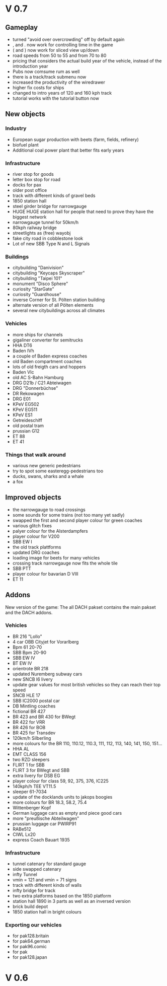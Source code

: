 # V 0.7

## Gameplay

- turned "avoid over overcrowding" off by default again
- , and . now work for controlling time in the game
- ( and ) now work for sliced view up/down
- road speeds from 50 to 55 and from 70 to 80
- pricing that considers the actual build year of the vehicle, instead of the introduction year
- Pubs now comsume rum as well
- there is a track/track submenu now
- increased the productivity of the wiredrawer
- higher fix costs for ships
- changed to intro years of 120 and 160 kph track
- tutorial works with the tutorial button now

## New objects

### Industry

- European sugar production with beets (farm, fields, refinery)
- biofuel plant
- Additional coal power plant that better fits early years

### Infrastructure

- river stop for goods
- letter box stop for road
- docks for pax
- older post office
- track with different kinds of gravel beds
- 1850 station hall
- steel girder bridge for narrowgauge
- HUGE HUGE station hall for people that need to prove they have the biggest network
- narrowgauge tunnel for 50km/h
- 80kph railway bridge
- streetlights as (free) wayobj
- fake city road in cobblestone look
- Lot of new SBB Type N and L Signals

### Buildings

- citybuilding "Danivision"
- citybuilding "Keycaps Skyscraper"
- citybuilding "Taipei 101"
- monument "Disco Sphere"
- curiosity "StarGate"
- curiosity "Guardhouse"
- inverse Corner for St. Pölten station building
- alternate version of all Pölten elements
- several new citybuildings across all climates

### Vehicles

- more ships for channels
- gigaliner converter for semitrucks
- HHA DT6
- Baden IVh
- a couple of Baden express coaches
- old Baden compartment coaches
- lots of old freigth cars and hoppers
- Baden VIc
- old AC S-Bahn Hamburg
- DRG D21b / C21 Abteiwagen
- DRG "Donnerbüchse"
- DR Rekowagen
- DRG E01
- KPeV EG502
- KPeV EG511
- KPeV ES1
- Getreideschiff
- old postal tram
- prussian G12
- ET 88
- ET 41

### Things that walk around

- various new generic pedestrians
- try to spot some easteregg-pedestrians too
- ducks, swans, sharks and a whale
- a fox

## Improved objects

- the narrowgauge to road crossings
- some sounds for some trains (not too many yet sadly)
- swapped the first and second player colour for green coaches
- various glitch fixes
- palyer colour for the Alsterdampfers
- player colour for V200
- SBB EW I
- the old track plattforms
- updated DRG coaches
- loading image for beets for many vehicles
- crossing track narrowgauge now fits the whole tile
- SBB PTT
- player colour for bavarian D VIII
- ET 11


## Addons

New version of the game: The all DACH pakset contains the main pakset and the DACH addons.

### Vehicles

- BR 216 "Lollo"
- 4 car OBB Cityjet for Vorarlberg
- Bpm 61 20-70
- SBB Bpm 20-90
- SBB EW IV
- BT EW IV
- orientrote BR 218
- updated Nuremberg subway cars
- new SNCB I6 livery
- update gear values for most british vehicles so they can reach their top speed
- SNCB HLE 17
- SBB IC2000 postal car
- DB Mintling coaches
- fictional BR 427
- BR 423 and BR 430 for BWegt
- BR 422 for VRR
- BR 426 for BOB
- BR 425 for Transdev
- 120km/h Silberling
- more colours for the BR 110, 110.12, 110.3, 111, 112, 113, 140, 141, 150, 151...
- HHA AL
- EMT CLASS 156
- two RZD sleepers
- FLIRT 1 for SBB
- FLIRT 3 for BWegt and SBB
- extra livery for DSB EG
- player colour for class 59, 92, 375, 376, IC225
- 140kph/h TEE VT11.5
- sleeper 61-7034
- update of the docklands units to jakops boogies
- more colours for BR 18.3, 58.2, 75.4
- Wittenberger Kopf
- German luggage cars as empty and piece good cars
- more "preußische Abteilwagen"
- prussian luggage car PWIRP91
- RABe512
- CIWL Lx20
- express Coach Bauart 1935

### Infrastructure

- tunnel catenary for standard gauge
- side swapped catenary
- infty Tunnel
- vmin = 121 and vmin = 71 signs
- track with different kinds of walls
- infty bridge for track
- two extra platforms based on the 1850 platform
- station hall 1890 in 3 parts as well as an inversed version
- brick build depot
- 1850 station hall in bright colours

### Exporting our vehicles

- for pak128.britain
- for pak64.german
- for pak96.comic
- for pak
- for pak128.japan

# V 0.6
